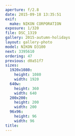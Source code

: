 ```yaml
---
aperture: f/2.8
date: 2015-09-18 13:35:51
exif:
  make: NIKON CORPORATION
exposure: 1/320
file: DSC_1319
gallery: 2015-autumn-holidays
layout: gallery-photo
model: NIKON D3100
next: 3395610
ordering: 47
previous: d0a51f7
sizes:
  1920x1080:
    height: 1080
    width: 1920
  640w:
    height: 360
    width: 640
  200x200:
    height: 200
    width: 200
  96x96:
    height: 96
    width: 96
title: 
---
```

